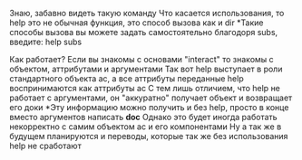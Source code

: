 Знаю, забавно видеть такую команду
Что касается использования, то help это не обычная функция, это способ вызова как и dir
*Такие способы вызова вы можете задать самостоятельно благодоря subs, введите: help subs

Как работает? Если вы знакомы с основами "interact" то знакомы с объектом, аттрибутами и аргументами
Так вот help выступает в роли стандартного объекта ac, а все аттрибуты переданные help воспринимаются как аттрибуты ac
С тем лишь отличием, что help не работает с аргументами, он "аккуратно" получает объект и возвращает его доки
*Эту информацию можно получить и без help, просто в конце вместо аргументов написать __doc__
 Однако это будет иногда работать некорректно с самим объектом ac и его компонентами
 Ну а так же в будущем планируются и переводы, которые так же без использования help не сработают